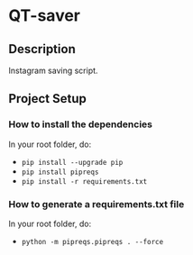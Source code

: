 # QT-saver
## Description
Instagram saving script.

## Project Setup
### How to install the dependencies

In your root folder, do:

  - `pip install --upgrade pip`
  - `pip install pipreqs`
  - `pip install -r requirements.txt`


### How to generate a requirements.txt file

In your root folder, do:

  - `python -m pipreqs.pipreqs . --force`
